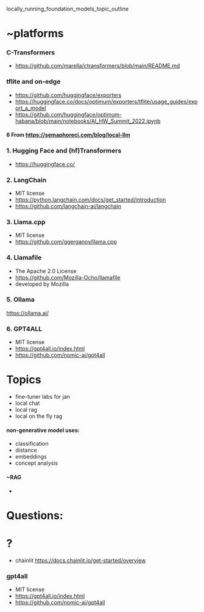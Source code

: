

locally_running_foundation_models_topic_outline

# ~platforms

### C-Transformers
- https://github.com/marella/ctransformers/blob/main/README.md

### tflite and on-edge
- https://github.com/huggingface/exporters
- https://huggingface.co/docs/optimum/exporters/tflite/usage_guides/export_a_model 
- https://github.com/huggingface/optimum-habana/blob/main/notebooks/AI_HW_Summit_2022.ipynb 


#### 6 From https://semaphoreci.com/blog/local-llm

### 1. Hugging Face and (hf)Transformers
- https://huggingface.co/

### 2. LangChain
-  MIT license 
- https://python.langchain.com/docs/get_started/introduction 
- https://github.com/langchain-ai/langchain 

### 3. Llama.cpp
-  MIT license 
- https://github.com/ggerganov/llama.cpp 

### 4. Llamafile
-  The Apache 2.0 License
- https://github.com/Mozilla-Ocho/llamafile 
- developed by Mozilla 

### 5. Ollama
https://ollama.ai/ 

### 6. GPT4ALL
-  MIT license 
- https://gpt4all.io/index.html 
- https://github.com/nomic-ai/gpt4all 

# Topics
- fine-tuner labs for jan
- local chat
- local rag
- local on the fly rag

#### non-generative model uses:
- classification
- distance
- embeddings
- concept analysis

#### ~RAG
- 


# Questions:


# ?
- chainlit https://docs.chainlit.io/get-started/overview 

### gpt4all 
- MIT license 
- https://gpt4all.io/index.html 
- https://github.com/nomic-ai/gpt4all 
